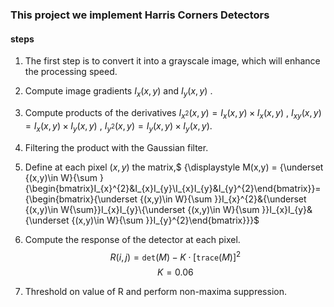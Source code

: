 ### This project we implement Harris Corners Detectors

#### steps 

1. The first step is to convert it into a grayscale image, which will enhance the processing speed.

2. Compute image gradients $I_{x}(x,y)$ and $I_{y}(x,y)$ .

3. Compute products of the derivatives  $I_{x^2}(x,y) = I_{x}(x,y)\times I_{x}(x,y)$ , $I_{xy}(x,y) = I_{x}(x,y)\times I_{y}(x,y)$ , $I_{y^2}(x,y) = I_{y}(x,y)\times I_{y}(x,y)$.

4. Filtering the product with the Gaussian filter. 
5. Define at each pixel $(x,y)$ the matrix,$ {\displaystyle M(x,y) = {\underset {(x,y)\in W}{\sum }{\begin{bmatrix}I_{x}^{2}&I_{x}I_{y}\\I_{x}I_{y}&I_{y}^{2}\end{bmatrix}}={\begin{bmatrix}{\underset {(x,y)\in W}{\sum }}I_{x}^{2}&{\underset {(x,y)\in W{\sum}}I_{x}I_{y}\\{\underset {(x,y)\in W}{\sum }}I_{x}I_{y}&{\underset {(x,y)\in W}{\sum }}I_{y}^{2}\end{bmatrix}}}$
6. Compute the response of the detector at each pixel. $$R(i,j)=\mathtt{det}(M)-K\cdot[\mathtt{trace}(M)]^2$$
$$ K = 0.06$$ 
7. Threshold on value of R and perform non-maxima suppression.
